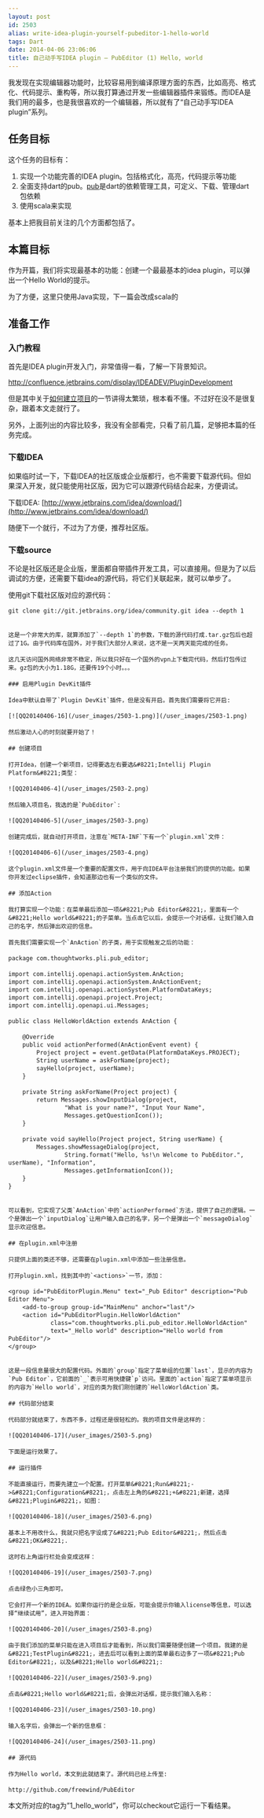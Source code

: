 ```yaml
---
layout: post
id: 2503
alias: write-idea-plugin-yourself-pubeditor-1-hello-world
tags: Dart
date: 2014-04-06 23:06:06
title: 自己动手写IDEA plugin – PubEditor (1) Hello, world
---
```


我发现在实现编辑器功能时，比较容易用到编译原理方面的东西，比如高亮、格式化、代码提示、重构等，所以我打算通过开发一些编辑器插件来锻练。而IDEA是我们用的最多，也是我很喜欢的一个编辑器，所以就有了“自己动手写IDEA plugin”系列。

## 任务目标

这个任务的目标有：

1.  实现一个功能完善的IDEA plugin。包括格式化，高亮，代码提示等功能
2.  全面支持dart的pub。[pub](http://pub.dartlang.org)是dart的依赖管理工具，可定义、下载、管理dart包依赖
3.  使用scala来实现

基本上把我目前关注的几个方面都包括了。

## 本篇目标

作为开篇，我们将实现最基本的功能：创建一个最最基本的idea plugin，可以弹出一个Hello World的提示。

为了方便，这里只使用Java实现，下一篇会改成scala的

## 准备工作

### 入门教程

首先是IDEA plugin开发入门，非常值得一看，了解一下背景知识。

http://confluence.jetbrains.com/display/IDEADEV/PluginDevelopment

但是其中关于[如何建立项目](http://confluence.jetbrains.com/display/IDEADEV/Getting+Started+with+Plugin+Development#GettingStartedwithPluginDevelopment-anchor2)的一节讲得太繁琐，根本看不懂。不过好在没不是很复杂，跟着本文走就行了。

另外，上面列出的内容比较多，我没有全部看完，只看了前几篇，足够把本篇的任务完成。

### 下载IDEA

如果临时试一下，下载IDEA的社区版或企业版都行，也不需要下载源代码。但如果深入开发，就只能使用社区版，因为它可以跟源代码结合起来，方便调试。

下载IDEA: [http://www.jetbrains.com/idea/download/](http://www.jetbrains.com/idea/download/)

随便下一个就行，不过为了方便，推荐社区版。

### 下载source

不论是社区版还是企业版，里面都自带插件开发工具，可以直接用。但是为了以后调试的方便，还需要下载idea的源代码，将它们关联起来，就可以单步了。

使用git下载社区版对应的源代码：

    git clone git://git.jetbrains.org/idea/community.git idea --depth 1
    

    这是一个非常大的库，就算添加了`--depth 1`的参数，下载的源代码打成.tar.gz包后也超过了1G。由于代码库在国外，对于我们大部分人来说，这不是一天两天能完成的任务。

    这几天访问国外网络非常不稳定，所以我只好在一个国外的vpn上下载完代码，然后打包传过来。gz包的大小为1.18G，还要传19个小时。。。

    ### 启用Plugin DevKit插件

    Idea中默认自带了`Plugin DevKit`插件，但是没有开启。首先我们需要将它开启:

    [![QQ20140406-16](/user_images/2503-1.png)](/user_images/2503-1.png)

    然后激动人心的时刻就要开始了！

    ## 创建项目

    打开Idea，创建一个新项目，记得要选左右要选&#8221;Intellij Plugin Platform&#8221;类型：

    ![QQ20140406-4](/user_images/2503-2.png)

    然后输入项目名，我选的是`PubEditor`:

    ![QQ20140406-5](/user_images/2503-3.png)

    创建完成后，就自动打开项目，注意在`META-INF`下有一个`plugin.xml`文件：

    ![QQ20140406-6](/user_images/2503-4.png)

    这个plugin.xml文件是一个重要的配置文件，用于向IDEA平台注册我们的提供的功能。如果你开发过eclipse插件，会知道那边也有一个类似的文件。

    ## 添加Action

    我打算实现一个功能：在菜单最后添加一项&#8221;Pub Editor&#8221;，里面有一个&#8221;Hello world&#8221;的子菜单。当点击它以后，会提示一个对话框，让我们输入自己的名字，然后弹出欢迎的信息。

    首先我们需要实现一个`AnAction`的子类，用于实现触发之后的功能：

    package com.thoughtworks.pli.pub_editor;

    import com.intellij.openapi.actionSystem.AnAction;
    import com.intellij.openapi.actionSystem.AnActionEvent;
    import com.intellij.openapi.actionSystem.PlatformDataKeys;
    import com.intellij.openapi.project.Project;
    import com.intellij.openapi.ui.Messages;

    public class HelloWorldAction extends AnAction {

        @Override
        public void actionPerformed(AnActionEvent event) {
            Project project = event.getData(PlatformDataKeys.PROJECT);
            String userName = askForName(project);
            sayHello(project, userName);
        }

        private String askForName(Project project) {
            return Messages.showInputDialog(project,
                    "What is your name?", "Input Your Name",
                    Messages.getQuestionIcon());
        }

        private void sayHello(Project project, String userName) {
            Messages.showMessageDialog(project,
                    String.format("Hello, %s!\n Welcome to PubEditor.", userName), "Information",
                    Messages.getInformationIcon());
        }
    }
    

    可以看到，它实现了父类`AnAction`中的`actionPerformed`方法，提供了自己的逻辑。一个是弹出一个`inputDialog`让用户输入自己的名字，另一个是弹出一个`messageDialog`显示欢迎信息。

    ## 在plugin.xml中注册

    只提供上面的类还不够，还需要在plugin.xml中添加一些注册信息。

    打开plugin.xml，找到其中的`<actions>`一节，添加：

    <group id="PubEditorPlugin.Menu" text="_Pub Editor" description="Pub Editor Menu">
        <add-to-group group-id="MainMenu" anchor="last"/>
        <action id="PubEditorPlugin.HelloWorldAction" 
                class="com.thoughtworks.pli.pub_editor.HelloWorldAction"
                text="_Hello world" description="Hello world from PubEditor"/>
    </group>
    

    这是一段信息量很大的配置代码。外面的`group`指定了菜单组的位置`last`，显示的内容为`Pub Editor`，它前面的`_`表示可用快捷键`p`访问。里面的`action`指定了菜单项显示的内容为`Hello world`，对应的类为我们刚创建的`HelloWorldAction`类。

    ## 代码部分结束

    代码部分就结束了，东西不多，过程还是很轻松的。我的项目文件是这样的：

    ![QQ20140406-17](/user_images/2503-5.png)

    下面是运行效果了。

    ## 运行插件

    不能直接运行，而要先建立一个配置。打开菜单&#8221;Run&#8221;->&#8221;Configuration&#8221;，点击左上角的&#8221;+&#8221;新建，选择&#8221;Plugin&#8221;，如图：

    ![QQ20140406-18](/user_images/2503-6.png)

    基本上不用改什么，我就只把名字设成了&#8221;Pub Editor&#8221;，然后点击&#8221;OK&#8221;.

    这时右上角运行栏处会变成这样：

    ![QQ20140406-19](/user_images/2503-7.png)

    点击绿色小三角即可。

    它会打开一个新的IDEA。如果你运行的是企业版，可能会提示你输入license等信息，可以选择“继续试用”，进入开始界面：

    ![QQ20140406-20](/user_images/2503-8.png)

    由于我们添加的菜单只能在进入项目后才能看到，所以我们需要随便创建一个项目。我建的是&#8221;TestPlugin&#8221;，进去后可以看到上面的菜单最右边多了一项&#8221;Pub Editor&#8221;，以及&#8221;Hello world&#8221;:

    ![QQ20140406-22](/user_images/2503-9.png)

    点击&#8221;Hello world&#8221;后，会弹出对话框，提示我们输入名称：

    ![QQ20140406-23](/user_images/2503-10.png)

    输入名字后，会弹出一个新的信息框：

    ![QQ20140406-24](/user_images/2503-11.png)

    ## 源代码

    作为Hello world，本文到此就结束了。源代码已经上传至:

    http://github.com/freewind/PubEditor

本文所对应的tag为&#8221;1_hello_world&#8221;，你可以checkout它运行一下看结果。
